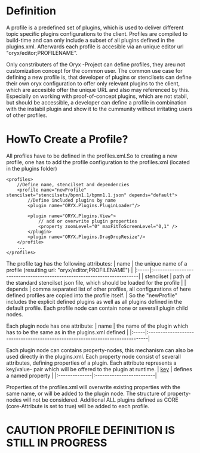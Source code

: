 # Definition #
A profile is a predefined set of plugins, which is used to deliver different topic specific plugins configurations to
the client. Profiles are compiled to build-time and can only include a subset of all plugins defined in the plugins.xml.
Afterwards each profile is accesible via an unique editor url "oryx/editor;PROFILENAME".

Only constributers of the Oryx -Project can define profiles, they areu not customization concept for the common user.
The common use case for defining a new profile is, that developer of plugins or stencilsets can define their own oryx configuration
to offer only relevant plugins to the client, which are accesible offer the unique URL and also may referenced by this.
Especially on working with proof-of-concept plugins, which are not stabil, but should be accessible, a developer can define a profile in
combination with the instabil plugin and show it to the cummunity without irritating users of other profiles.

# HowTo Create a Profile? #
All profiles have to be defined in the profiles.xml.So to creating a new profile, one has to add the profile configuration
to the profiles.xml (located in the plugins folder)

```
<profiles>
	//Define name, stencilset and dependencies
	<profile name="newProfile" stencilset="stencilsets/bpmn1.1/bpmn1.1.json" depends="default">
		//Define included plugins by name
		<plugin name="ORYX.Plugins.PluginLoader"/>

		<plugin name="ORYX.Plugins.View">
			// add or overwrite plugin properties
			<property zoomLevel="0" maxFitToScreenLevel="0,1" />
		</plugin>
		<plugin name="ORYX.Plugins.DragDropResize"/>
	</profile>
	...
</profiles>
```

The profile tag has the following attributes:
| name | the unique name of a profile (resulting url: "oryx/editor;PROFILENAME") |
|:-----|:------------------------------------------------------------------------|
| stencilset | path of the standard stencilset json file, which should be loaded for the profile |
| depends | comma separated list of other profiles, all configurations of here defined profiles are copied into the profile itself. |
So the "newProfile" includes the explicit defined plugins as well as all plugins defined in the default profile.
Each profile node can contain none or severall plugin child nodes.

Each plugin node has one attribute:
| name | the name of the plugin which has to be the same as in the plugins.xml defined |
|:-----|:------------------------------------------------------------------------------|

Each plugin node can contains property-nodes, this mechanism can also be used directly in the plugins.xml.
Each property node consist of severall attributes, defining properties of a plugin. Each attribute represents a
key/value- pair which will be offered to the plugin at runtime.
| [key](key.md) | defines a named property |
|:--------------|:-------------------------|

Properties of the profiles.xml will overwrite existing properties with the same name, or will be added to the plugin node.
The structure of property-nodes will not be considered.
Additional ALL plugins defined as CORE (core-Attribute is set to true) will be added to each profile.

# CAUTION PROFILE DEFINITION IS STILL IN PROGRESS #